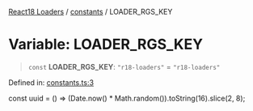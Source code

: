 [React18 Loaders](../../modules.md) / [constants](../README.md) / LOADER_RGS_KEY

# Variable: LOADER_RGS_KEY

> `const` **LOADER_RGS_KEY**: `"r18-loaders"` = `"r18-loaders"`

Defined in: [constants.ts:3](https://github.com/react18-tools/turborepo-template/blob/ba0f6001359e0cb1c3d98db097f676880f1d48b0/lib/src/constants.ts#L3)

const uuid = () =\> (Date.now() \* Math.random()).toString(16).slice(2, 8);
